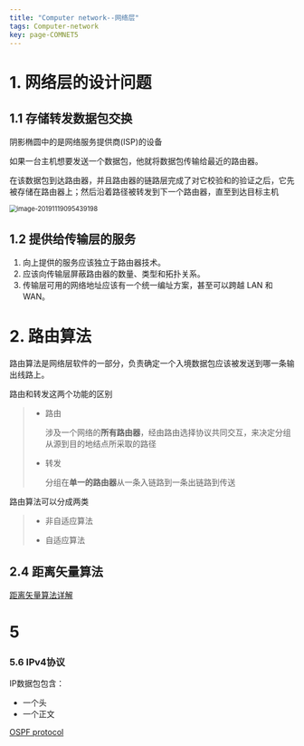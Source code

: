 ```yaml
---
title: "Computer network--网络层"
tags: Computer-network
key: page-COMNET5
---
```




# 1. 网络层的设计问题

## 1.1 存储转发数据包交换

阴影椭圆中的是网络服务提供商(ISP)的设备

如果一台主机想要发送一个数据包，他就将数据包传输给最近的路由器。

在该数据包到达路由器，并且路由器的链路层完成了对它校验和的验证之后，它先被存储在路由器上；然后沿着路径被转发到下一个路由器，直至到达目标主机



<img src="/Users/jones/Library/Application Support/typora-user-images/image-20191119095439198.png" alt="image-20191119095439198" style="zoom:80%;" />

## 1.2 提供给传输层的服务

1. 向上提供的服务应该独立于路由器技术。
2. 应该向传输层屏蔽路由器的数量、类型和拓扑关系。 
3. 传输层可用的网络地址应该有一个统一编址方案，甚至可以跨越 LAN 和 WAN。



# 2. 路由算法

路由算法是网络层软件的一部分，负责确定一个入境数据包应该被发送到哪一条输出线路上。



路由和转发这两个功能的区别

> * 路由
>
>   涉及一个网络的**所有路由器**，经由路由选择协议共同交互，来决定分组从源到目的地结点所采取的路径
>
> * 转发
>
>   分组在**单一的路由器**从一条入链路到一条出链路到传送



路由算法可以分成两类

> * 非自适应算法
>
>   
>
> * 自适应算法





## 2.4 距离矢量算法

<a href="https://blog.csdn.net/u013007900/article/details/45565389">距离矢量算法详解</a>







# 5

### 5.6 IPv4协议

IP数据包包含：

* 一个头
* 一个正文











<a href="https://blog.csdn.net/ztguang/article/details/70949781">OSPF protocol</a>